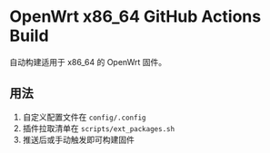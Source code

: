 # OpenWrt x86_64 GitHub Actions Build

自动构建适用于 x86_64 的 OpenWrt 固件。

## 用法
1. 自定义配置文件在 `config/.config`
2. 插件拉取清单在 `scripts/ext_packages.sh`
3. 推送后或手动触发即可构建固件
